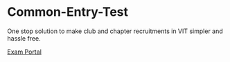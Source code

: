 # Common-Entry-Test
One stop solution to make club and chapter recruitments in VIT simpler and hassle free.

[Exam Portal](https://cet-exam-portal.netlify.app/)
